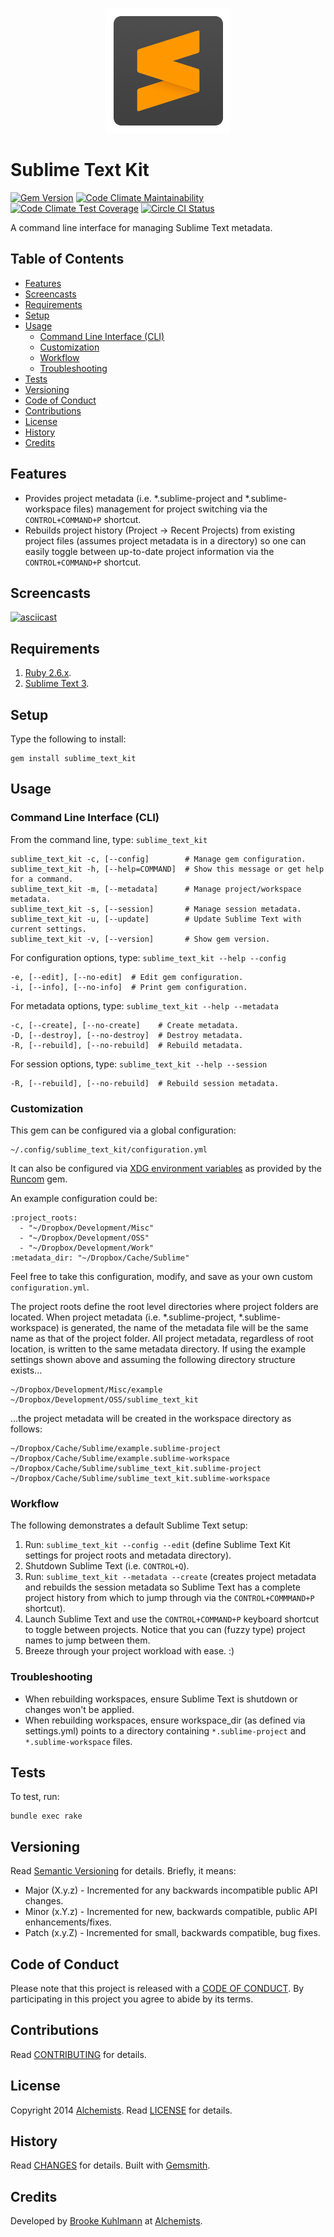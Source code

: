 <p align="center">
  <img src="sublime_text_kit.png" alt="Sublime Text Kit Icon"/>
</p>

# Sublime Text Kit

[![Gem Version](https://badge.fury.io/rb/sublime_text_kit.svg)](http://badge.fury.io/rb/sublime_text_kit)
[![Code Climate Maintainability](https://api.codeclimate.com/v1/badges/ad83a2a96bf791ff47b7/maintainability)](https://codeclimate.com/github/bkuhlmann/sublime_text_kit/maintainability)
[![Code Climate Test Coverage](https://api.codeclimate.com/v1/badges/ad83a2a96bf791ff47b7/test_coverage)](https://codeclimate.com/github/bkuhlmann/sublime_text_kit/test_coverage)
[![Circle CI Status](https://circleci.com/gh/bkuhlmann/sublime_text_kit.svg?style=svg)](https://circleci.com/gh/bkuhlmann/sublime_text_kit)

A command line interface for managing Sublime Text metadata.

<!-- Tocer[start]: Auto-generated, don't remove. -->

## Table of Contents

  - [Features](#features)
  - [Screencasts](#screencasts)
  - [Requirements](#requirements)
  - [Setup](#setup)
  - [Usage](#usage)
    - [Command Line Interface (CLI)](#command-line-interface-cli)
    - [Customization](#customization)
    - [Workflow](#workflow)
    - [Troubleshooting](#troubleshooting)
  - [Tests](#tests)
  - [Versioning](#versioning)
  - [Code of Conduct](#code-of-conduct)
  - [Contributions](#contributions)
  - [License](#license)
  - [History](#history)
  - [Credits](#credits)

<!-- Tocer[finish]: Auto-generated, don't remove. -->

## Features

- Provides project metadata (i.e. *.sublime-project and *.sublime-workspace files) management for
  project switching via the `CONTROL+COMMAND+P` shortcut.
- Rebuilds project history (Project -> Recent Projects) from existing project files (assumes project
  metadata is in a directory) so one can easily toggle between up-to-date project information via
  the `CONTROL+COMMAND+P` shortcut.

## Screencasts

[![asciicast](https://asciinema.org/a/92707.png)](https://asciinema.org/a/92707)

## Requirements

1. [Ruby 2.6.x](https://www.ruby-lang.org).
1. [Sublime Text 3](https://www.sublimetext.com).

## Setup

Type the following to install:

    gem install sublime_text_kit

## Usage

### Command Line Interface (CLI)

From the command line, type: `sublime_text_kit`

    sublime_text_kit -c, [--config]        # Manage gem configuration.
    sublime_text_kit -h, [--help=COMMAND]  # Show this message or get help for a command.
    sublime_text_kit -m, [--metadata]      # Manage project/workspace metadata.
    sublime_text_kit -s, [--session]       # Manage session metadata.
    sublime_text_kit -u, [--update]        # Update Sublime Text with current settings.
    sublime_text_kit -v, [--version]       # Show gem version.

For configuration options, type: `sublime_text_kit --help --config`

    -e, [--edit], [--no-edit]  # Edit gem configuration.
    -i, [--info], [--no-info]  # Print gem configuration.

For metadata options, type: `sublime_text_kit --help --metadata`

    -c, [--create], [--no-create]    # Create metadata.
    -D, [--destroy], [--no-destroy]  # Destroy metadata.
    -R, [--rebuild], [--no-rebuild]  # Rebuild metadata.

For session options, type: `sublime_text_kit --help --session`

    -R, [--rebuild], [--no-rebuild]  # Rebuild session metadata.

### Customization

This gem can be configured via a global configuration:

    ~/.config/sublime_text_kit/configuration.yml

It can also be configured via [XDG environment variables](https://github.com/bkuhlmann/runcom#xdg)
as provided by the [Runcom](https://github.com/bkuhlmann/runcom) gem.

An example configuration could be:

    :project_roots:
      - "~/Dropbox/Development/Misc"
      - "~/Dropbox/Development/OSS"
      - "~/Dropbox/Development/Work"
    :metadata_dir: "~/Dropbox/Cache/Sublime"

Feel free to take this configuration, modify, and save as your own custom `configuration.yml`.

The project roots define the root level directories where project folders are located. When project
metadata (i.e. *.sublime-project, *.sublime-workspace) is generated, the name of the metadata file
will be the same name as that of the project folder. All project metadata, regardless of root
location, is written to the same metadata directory. If using the example settings shown above and
assuming the following directory structure exists...

    ~/Dropbox/Development/Misc/example
    ~/Dropbox/Development/OSS/sublime_text_kit

...the project metadata will be created in the workspace directory as follows:

    ~/Dropbox/Cache/Sublime/example.sublime-project
    ~/Dropbox/Cache/Sublime/example.sublime-workspace
    ~/Dropbox/Cache/Sublime/sublime_text_kit.sublime-project
    ~/Dropbox/Cache/Sublime/sublime_text_kit.sublime-workspace

### Workflow

The following demonstrates a default Sublime Text setup:

1. Run: `sublime_text_kit --config --edit` (define Sublime Text Kit settings for project roots and
   metadata directory).
1. Shutdown Sublime Text (i.e. `CONTROL+Q`).
1. Run: `sublime_text_kit --metadata --create` (creates project metadata and rebuilds the session
   metadata so Sublime Text has a complete project history from which to jump through via the
   `CONTROL+COMMMAND+P` shortcut).
1. Launch Sublime Text and use the `CONTROL+COMMAND+P` keyboard shortcut to toggle between projects.
   Notice that you can (fuzzy type) project names to jump between them.
1. Breeze through your project workload with ease. :)

### Troubleshooting

- When rebuilding workspaces, ensure Sublime Text is shutdown or changes won't be applied.
- When rebuilding workspaces, ensure workspace_dir (as defined via settings.yml) points to a
  directory containing `*.sublime-project` and `*.sublime-workspace` files.

## Tests

To test, run:

    bundle exec rake

## Versioning

Read [Semantic Versioning](https://semver.org) for details. Briefly, it means:

- Major (X.y.z) - Incremented for any backwards incompatible public API changes.
- Minor (x.Y.z) - Incremented for new, backwards compatible, public API enhancements/fixes.
- Patch (x.y.Z) - Incremented for small, backwards compatible, bug fixes.

## Code of Conduct

Please note that this project is released with a [CODE OF CONDUCT](CODE_OF_CONDUCT.md). By
participating in this project you agree to abide by its terms.

## Contributions

Read [CONTRIBUTING](CONTRIBUTING.md) for details.

## License

Copyright 2014 [Alchemists](https://www.alchemists.io).
Read [LICENSE](LICENSE.md) for details.

## History

Read [CHANGES](CHANGES.md) for details.
Built with [Gemsmith](https://github.com/bkuhlmann/gemsmith).

## Credits

Developed by [Brooke Kuhlmann](https://www.alchemists.io) at
[Alchemists](https://www.alchemists.io).

